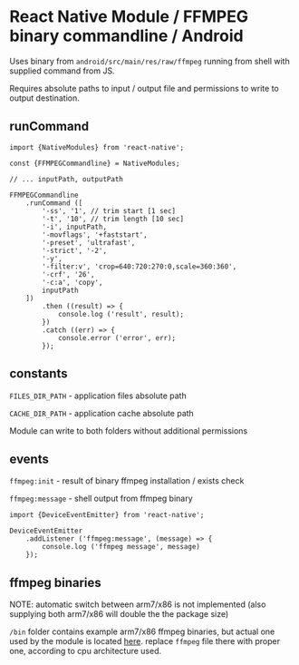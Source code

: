 # React Native Module / FFMPEG binary commandline / Android

Uses binary from `android/src/main/res/raw/ffmpeg` running from shell with supplied command from JS.

Requires absolute paths to input / output file and permissions to write to output destination.


## runCommand

```
import {NativeModules} from 'react-native';

const {FFMPEGCommandline} = NativeModules;

// ... inputPath, outputPath

FFMPEGCommandline
    .runCommand ([
        '-ss', '1', // trim start [1 sec]
        '-t', '10', // trim length [10 sec]
        '-i', inputPath,
        '-movflags', '+faststart',
        '-preset', 'ultrafast',
        '-strict', '-2',
        '-y',
        '-filter:v', 'crop=640:720:270:0,scale=360:360',
        '-crf', '26',
        '-c:a', 'copy',
        inputPath
    ])
        .then ((result) => {
            console.log ('result', result);
        })
        .catch ((err) => {
            console.error ('error', err);
        });
```


## constants

`FILES_DIR_PATH` - application files absolute path

`CACHE_DIR_PATH` - application cache absolute path

Module can write to both folders without additional permissions


## events

`ffmpeg:init` - result of binary ffmpeg installation / exists check

`ffmpeg:message` - shell output from ffmpeg binary

```
import {DeviceEventEmitter} from 'react-native';

DeviceEventEmitter
    .addListener ('ffmpeg:message', (message) => {
        console.log ('ffmpeg message', message)
    });
```

## ffmpeg binaries

NOTE: automatic switch between arm7/x86 is not implemented (also supplying both arm7/x86 will double the the package size)

`/bin` folder contains example arm7/x86 ffmpeg binaries, but actual one used by the module is located [here](https://github.com/trybeo/react-native-ffmpeg/tree/master/android/src/main/res/raw). replace `ffmpeg` file there with proper one, according to cpu architecture used. 
